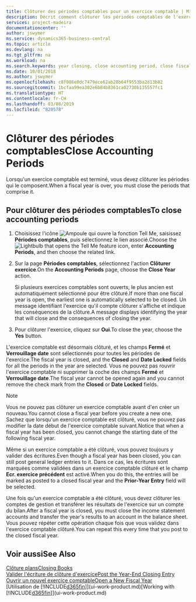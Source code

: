 ```yaml
---
title: Clôturer des périodes comptables pour un exercice comptable | Microsoft Docs
description: Décrit comment clôturer les périodes comptables de l'exercice comptable.
services: project-madeira
documentationcenter: ''
author: jswymer
ms.service: dynamics365-business-central
ms.topic: article
ms.devlang: na
ms.tgt_pltfrm: na
ms.workload: na
ms.search.keywords: year closing, close accounting period, close fiscal year, bank account detailed trial balance
ms.date: 10/01/2018
ms.author: jswymer
ms.openlocfilehash: c8f086e0dc7479ece62ab28b64f9553ba2d13b82
ms.sourcegitcommit: 1bcfaa99ea302e6b84b8361ca02730b135557fc1
ms.translationtype: HT
ms.contentlocale: fr-CH
ms.lasthandoff: 03/08/2019
ms.locfileid: "820578"
---
```

# <a name="close-accounting-periods"></a><span data-ttu-id="80b42-103">Clôturer des périodes comptables</span><span class="sxs-lookup"><span data-stu-id="80b42-103">Close Accounting Periods</span></span>
<span data-ttu-id="80b42-104">Lorsqu'un exercice comptable est terminé, vous devez clôturer les périodes qui le composent.</span><span class="sxs-lookup"><span data-stu-id="80b42-104">When a fiscal year is over, you must close the periods that comprise it.</span></span>

## <a name="to-close-accounting-periods"></a><span data-ttu-id="80b42-105">Pour clôturer des périodes comptables</span><span class="sxs-lookup"><span data-stu-id="80b42-105">To close accounting periods</span></span>
1. <span data-ttu-id="80b42-106">Choisissez l'icône ![Ampoule qui ouvre la fonction Tell Me](media/ui-search/search_small.png "Dites-moi ce que vous voulez faire"), saisissez **Périodes comptables**, puis sélectionnez le lien associé.</span><span class="sxs-lookup"><span data-stu-id="80b42-106">Choose the ![Lightbulb that opens the Tell Me feature](media/ui-search/search_small.png "Tell me what you want to do") icon, enter **Accounting Periods**, and then choose the related link.</span></span>
2. <span data-ttu-id="80b42-107">Sur la page **Périodes comptables**, sélectionnez l'action **Clôturer exercice**.</span><span class="sxs-lookup"><span data-stu-id="80b42-107">On the **Accounting Periods** page, choose the **Close Year** action.</span></span>

    <span data-ttu-id="80b42-108">Si plusieurs exercices comptables sont ouverts, le plus ancien est automatiquement sélectionné pour être clôturé.</span><span class="sxs-lookup"><span data-stu-id="80b42-108">If more than one fiscal year is open, the earliest one is automatically selected to be closed.</span></span> <span data-ttu-id="80b42-109">Un message identifiant l'exercice qu'il compte clôturer s'affiche et indique les conséquences de la clôture.</span><span class="sxs-lookup"><span data-stu-id="80b42-109">A message displays identifying the year that will close and the consequences of closing the year.</span></span>
3. <span data-ttu-id="80b42-110">Pour clôturer l'exercice, cliquez sur **Oui**.</span><span class="sxs-lookup"><span data-stu-id="80b42-110">To close the year, choose the **Yes** button.</span></span>

<span data-ttu-id="80b42-111">L'exercice comptable est désormais clôturé, et les champs **Fermé** et **Verrouillage date** sont sélectionnés pour toutes les périodes de l'exercice.</span><span class="sxs-lookup"><span data-stu-id="80b42-111">The fiscal year is closed, and the **Closed** and **Date Locked** fields for all the periods in the year are selected.</span></span> <span data-ttu-id="80b42-112">Vous ne pouvez pas rouvrir l'exercice comptable ni supprimer la coche des champs **Fermé** et **Verrouillage date**.</span><span class="sxs-lookup"><span data-stu-id="80b42-112">The fiscal year cannot be opened again and you cannot remove the check mark from the **Closed** or **Date Locked** fields.</span></span>

> [!NOTE]  
>   <span data-ttu-id="80b42-113">Vous ne pouvez pas clôturer un exercice comptable avant d'en créer un nouveau.</span><span class="sxs-lookup"><span data-stu-id="80b42-113">You cannot close a fiscal year before you create a new one.</span></span> <span data-ttu-id="80b42-114">Sachez que lorsqu'un exercice comptable est clôturé, vous ne pouvez pas modifier la date début de l'exercice comptable suivant.</span><span class="sxs-lookup"><span data-stu-id="80b42-114">Notice that when a fiscal year has been closed, you cannot change the starting date of the following fiscal year.</span></span>

<span data-ttu-id="80b42-115">Même si un exercice comptable a été clôturé, vous pouvez toujours y valider des écritures.</span><span class="sxs-lookup"><span data-stu-id="80b42-115">Even though a fiscal year has been closed, you can still post general ledger entries to it.</span></span> <span data-ttu-id="80b42-116">Dans ce cas, les écritures sont marquées comme validées dans un exercice comptable clôturé et le champ **Ecr. exercice précédent** est activé.</span><span class="sxs-lookup"><span data-stu-id="80b42-116">When you do this, the entries will be marked as posted to a closed fiscal year and the **Prior-Year Entry** field will be selected.</span></span>

<span data-ttu-id="80b42-117">Une fois qu'un exercice comptable a été clôturé, vous devez clôturer les comptes de gestion et transférer les résultats de l'exercice sur un compte du bilan.</span><span class="sxs-lookup"><span data-stu-id="80b42-117">After a fiscal year is closed, you must close the income statement accounts and transfer the year's results to an account in the balance sheet.</span></span> <span data-ttu-id="80b42-118">Vous pouvez répéter cette opération chaque fois que vous validez dans l'exercice comptable clôturé.</span><span class="sxs-lookup"><span data-stu-id="80b42-118">You can repeat this every time that you post to the closed fiscal year.</span></span>

## <a name="see-also"></a><span data-ttu-id="80b42-119">Voir aussi</span><span class="sxs-lookup"><span data-stu-id="80b42-119">See Also</span></span>
[<span data-ttu-id="80b42-120">Clôture plans</span><span class="sxs-lookup"><span data-stu-id="80b42-120">Closing Books</span></span>](year-close-books.md)  
[<span data-ttu-id="80b42-121">Valider l'écriture de clôture d'exercice</span><span class="sxs-lookup"><span data-stu-id="80b42-121">Post the Year-End Closing Entry</span></span>](year-how-post-year-end-close-entry.md)  
[<span data-ttu-id="80b42-122">Ouvrir un nouvel exercice comptable</span><span class="sxs-lookup"><span data-stu-id="80b42-122">Open a New Fiscal Year</span></span>](finance-how-open-new-fiscal-year.md)  
<span data-ttu-id="80b42-123">[Utilisation de [!INCLUDE[d365fin](includes/d365fin_md.md)]](ui-work-product.md)</span><span class="sxs-lookup"><span data-stu-id="80b42-123">[Working with [!INCLUDE[d365fin](includes/d365fin_md.md)]](ui-work-product.md)</span></span>
